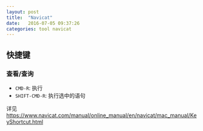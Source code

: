 ```yaml
---
layout: post
title:  "Navicat"
date:   2016-07-05 09:37:26
categories: tool navicat
---
```


## 快捷键

### 查看/查询

- `CMD-R`: 执行
- `SHIFT-CMD-R`: 执行选中的语句

详见 <https://www.navicat.com/manual/online_manual/en/navicat/mac_manual/KeyShortcut.html>

